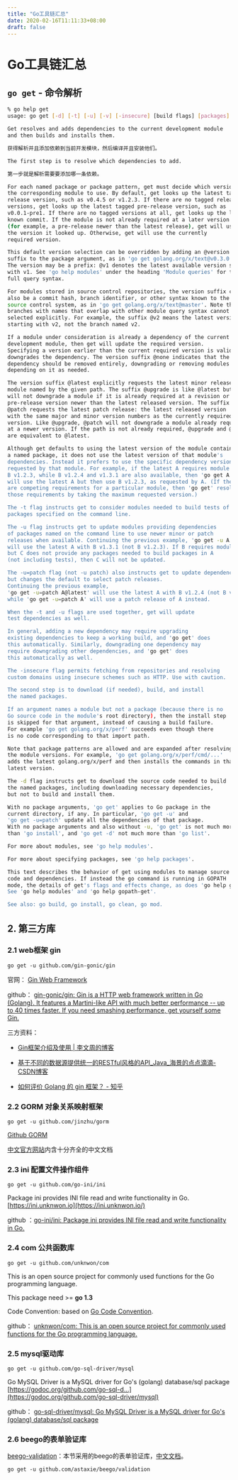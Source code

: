 ```yaml
---
title: "Go工具链汇总"
date: 2020-02-16T11:11:33+08:00
draft: false
---
```


# Go工具链汇总

## `go get` - 命令解析

```bash
% go help get
usage: go get [-d] [-t] [-u] [-v] [-insecure] [build flags] [packages]

Get resolves and adds dependencies to the current development module
and then builds and installs them.

获得解析并且添加依赖到当前开发模块，然后编译并且安装他们。

The first step is to resolve which dependencies to add.

第一步就是解析需要要添加哪一条依赖。

For each named package or package pattern, get must decide which version of
the corresponding module to use. By default, get looks up the latest tagged
release version, such as v0.4.5 or v1.2.3. If there are no tagged release
versions, get looks up the latest tagged pre-release version, such as
v0.0.1-pre1. If there are no tagged versions at all, get looks up the latest
known commit. If the module is not already required at a later version
(for example, a pre-release newer than the latest release), get will use
the version it looked up. Otherwise, get will use the currently
required version.

This default version selection can be overridden by adding an @version
suffix to the package argument, as in 'go get golang.org/x/text@v0.3.0'.
The version may be a prefix: @v1 denotes the latest available version starting
with v1. See 'go help modules' under the heading 'Module queries' for the
full query syntax.

For modules stored in source control repositories, the version suffix can
also be a commit hash, branch identifier, or other syntax known to the
source control system, as in 'go get golang.org/x/text@master'. Note that
branches with names that overlap with other module query syntax cannot be
selected explicitly. For example, the suffix @v2 means the latest version
starting with v2, not the branch named v2.

If a module under consideration is already a dependency of the current
development module, then get will update the required version.
Specifying a version earlier than the current required version is valid and
downgrades the dependency. The version suffix @none indicates that the
dependency should be removed entirely, downgrading or removing modules
depending on it as needed.

The version suffix @latest explicitly requests the latest minor release of the
module named by the given path. The suffix @upgrade is like @latest but
will not downgrade a module if it is already required at a revision or
pre-release version newer than the latest released version. The suffix
@patch requests the latest patch release: the latest released version
with the same major and minor version numbers as the currently required
version. Like @upgrade, @patch will not downgrade a module already required
at a newer version. If the path is not already required, @upgrade and @patch
are equivalent to @latest.

Although get defaults to using the latest version of the module containing
a named package, it does not use the latest version of that module's
dependencies. Instead it prefers to use the specific dependency versions
requested by that module. For example, if the latest A requires module
B v1.2.3, while B v1.2.4 and v1.3.1 are also available, then 'go get A'
will use the latest A but then use B v1.2.3, as requested by A. (If there
are competing requirements for a particular module, then 'go get' resolves
those requirements by taking the maximum requested version.)

The -t flag instructs get to consider modules needed to build tests of
packages specified on the command line.

The -u flag instructs get to update modules providing dependencies
of packages named on the command line to use newer minor or patch
releases when available. Continuing the previous example, 'go get -u A'
will use the latest A with B v1.3.1 (not B v1.2.3). If B requires module C,
but C does not provide any packages needed to build packages in A
(not including tests), then C will not be updated.

The -u=patch flag (not -u patch) also instructs get to update dependencies,
but changes the default to select patch releases.
Continuing the previous example,
'go get -u=patch A@latest' will use the latest A with B v1.2.4 (not B v1.2.3),
while 'go get -u=patch A' will use a patch release of A instead.

When the -t and -u flags are used together, get will update
test dependencies as well.

In general, adding a new dependency may require upgrading
existing dependencies to keep a working build, and 'go get' does
this automatically. Similarly, downgrading one dependency may
require downgrading other dependencies, and 'go get' does
this automatically as well.

The -insecure flag permits fetching from repositories and resolving
custom domains using insecure schemes such as HTTP. Use with caution.

The second step is to download (if needed), build, and install
the named packages.

If an argument names a module but not a package (because there is no
Go source code in the module's root directory), then the install step
is skipped for that argument, instead of causing a build failure.
For example 'go get golang.org/x/perf' succeeds even though there
is no code corresponding to that import path.

Note that package patterns are allowed and are expanded after resolving
the module versions. For example, 'go get golang.org/x/perf/cmd/...'
adds the latest golang.org/x/perf and then installs the commands in that
latest version.

The -d flag instructs get to download the source code needed to build
the named packages, including downloading necessary dependencies,
but not to build and install them.

With no package arguments, 'go get' applies to Go package in the
current directory, if any. In particular, 'go get -u' and
'go get -u=patch' update all the dependencies of that package.
With no package arguments and also without -u, 'go get' is not much more
than 'go install', and 'go get -d' not much more than 'go list'.

For more about modules, see 'go help modules'.

For more about specifying packages, see 'go help packages'.

This text describes the behavior of get using modules to manage source
code and dependencies. If instead the go command is running in GOPATH
mode, the details of get's flags and effects change, as does 'go help get'.
See 'go help modules' and 'go help gopath-get'.

See also: go build, go install, go clean, go mod.
```

## 2. 第三方库

### 2.1 web框架  gin

`go get -u github.com/gin-gonic/gin`

官网： [Gin Web Framework](https://gin-gonic.com/)

github： [gin-gonic/gin: Gin is a HTTP web framework written in Go (Golang). It features a Martini-like API with much better performance -- up to 40 times faster. If you need smashing performance, get yourself some Gin.](https://github.com/gin-gonic/gin)

三方资料：

* [Gin框架介绍及使用 | 李文周的博客](https://www.liwenzhou.com/posts/Go/Gin_framework/)

* [基于不同的数据源提供统一的RESTful风格的API_Java_海景的点点滴滴-CSDN博客](https://blog.csdn.net/u010670757/article/details/52213445)
* [如何评价 Golang 的 gin 框架？ - 知乎](https://www.zhihu.com/question/264610995/answer/286995897)

### 2.2 GORM 对象关系映射框架



`go get -u github.com/jinzhu/gorm`

[Github GORM](https://github.com/jinzhu/gorm)

[中文官方网站](https://gorm.io/zh_CN/)内含十分齐全的中文文档



### 2.3 ini 配置文件操作组件

`go get -u github.com/go-ini/ini`

Package ini provides INI file read and write functionality in Go. [https://ini.unknwon.io](https://ini.unknwon.io/)

github ：[go-ini/ini: Package ini provides INI file read and write functionality in Go.](https://github.com/go-ini/ini)





### 2.4 com 公共函数库



`go get -u github.com/unknwon/com`

This is an open source project for commonly used functions for the Go programming language.

This package need >= **go 1.3**

Code Convention: based on [Go Code Convention](https://github.com/unknwon/go-code-convention).

github： [unknwon/com: This is an open source project for commonly used functions for the Go programming language.](https://github.com/unknwon/com)



### 2.5 mysql驱动库



`go get -u github.com/go-sql-driver/mysql`



Go MySQL Driver is a MySQL driver for Go's (golang) database/sql package [https://godoc.org/github.com/go-sql-d…](https://godoc.org/github.com/go-sql-driver/mysql)

github： [go-sql-driver/mysql: Go MySQL Driver is a MySQL driver for Go's (golang) database/sql package](https://github.com/go-sql-driver/mysql)





### 2.6 beego的表单验证库

[beego-validation](https://github.com/astaxie/beego/tree/master/validation)：本节采用的beego的表单验证库，[中文文档](https://beego.me/docs/mvc/controller/validation.md)。

`go get -u github.com/astaxie/beego/validation`

